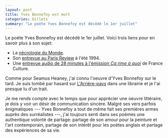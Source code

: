 ```yaml
---
layout: post
title: Yves Bonnefoy est mort
categories: billets
summary: "Le poète Yves Bonnefoy est décédé le 1er juillet"
---
```


Le poète Yves Bonnefoy est décédé le 1er juillet. Voici trois liens pour en savoir plus à son sujet:

* La [nécrologie du Monde](http://www.lemonde.fr/disparitions/article/2016/07/01/mort-d-yves-bonnefoy-poete-traducteur-et-critique-d-art_4962338_3382.html).
* Son [entrevue au Paris Review](http://www.theparisreview.org/interviews/1790/the-art-of-poetry-no-69-yves-bonnefoy) à l'été 1994.
* Une [entrevue audio de 28 minutes à l'émission *Ça rime à quoi*](http://www.franceculture.fr/emissions/ca-rime-quoi/yves-bonnefoy) de France Culture.

Comme pour Seamus Heaney, j'ai connu l'oeuvre d'Yves Bonnefoy sur le tard. Je suis tombé par hasard sur [L'Arrière-pays](http://www.gallimard.fr/Catalogue/GALLIMARD/Poesie-Gallimard/L-Arriere-pays) dans une librairie et je l'ai presque lu d'un trait.

Je me rends compte avec le temps que pour apprécier une oeuvre littéraire, je dois y voir un désir de communication sincère. Malgré ses vers parfois énigmatiques --- Yves Bonnefoy a tout de même fait ses premières armes auprès des surréalistes ---, j'ai toujours senti dans ses poèmes une authentique volonté de partage: partage de son amour pour la peinture et l'art contemporain, partage de son intérêt pour les poètes anglais et partage des expériences de sa vie.